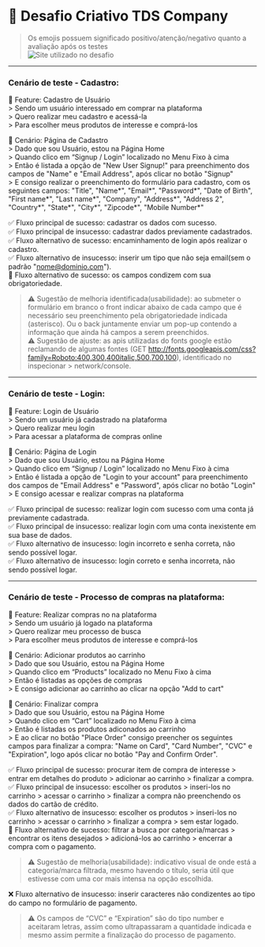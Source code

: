 # 📘 Desafio Criativo TDS Company
> Os emojis possuem significado positivo/atenção/negativo quanto a avaliação após os testes  
![Site utilizado no desafio](https://www.automationexercise.com/)
---  

### Cenário de teste - Cadastro:  
🚀 Feature: Cadastro de Usuário  
              > Sendo um usuário interessado em comprar na plataforma  
              > Quero realizar meu cadastro e acessá-la  
              > Para escolher meus produtos de interesse e comprá-los  

🧪 Cenário:  Página de Cadastro  
              > Dado que sou Usuário, estou na Página Home  
              > Quando clico em “Signup / Login” localizado no Menu Fixo à cima  
              > Então é listada a opção de "New User Signup!" para preenchimento dos campos de "Name" e "Email Address", após clicar no botão "Signup"   
              > E consigo realizar o preenchimento do formulário para cadastro, com os seguintes campos: "Title", "Name*", "Email*", "Password*", "Date of Birth", "First name*", "Last name*", "Company", "Address*", "Address 2", "Country*", "State*", "City*", "Zipcode*", "Mobile Number*"


✅ Fluxo principal de sucesso: cadastrar os dados com sucesso.  
✅ Fluxo principal de insucesso: cadastrar dados previamente cadastrados.  
✅ Fluxo alternativo de sucesso: encaminhamento de login após realizar o cadastro.  
✅ Fluxo alternativo de insucesso: inserir um tipo que não seja email(sem o padrão "nome@dominio.com").  
🧐 Fluxo alternativo de sucesso: os campos condizem com sua obrigatoriedade.
> ⚠️ Sugestão de melhoria identificada(usabilidade): ao submeter o formulário em branco o front indicar abaixo de cada campo que é necessário seu preenchimento pela obrigatoriedade indicada (asterisco). Ou o back juntamente enviar um pop-up contendo a informação que ainda há campos a serem preenchidos.  
> ⚠️ Sugestão de ajuste: as apis utilizadas do fonts google estão reclamando de algumas fontes (GET http://fonts.googleapis.com/css?family=Roboto:400,300,400italic,500,700,100), identificado no inspecionar > network/console.

---
### Cenário de teste - Login:   
🚀 Feature: Login de Usuário     
              > Sendo um usuário já cadastrado na plataforma     
              > Quero realizar meu login     
              > Para acessar a plataforma de compras online    

🧪 Cenário:  Página de Login  
              > Dado que sou Usuário, estou na Página Home   
              > Quando clico em “Signup / Login” localizado no Menu Fixo à cima    
              > Então é listada a opção de "Login to your account" para preenchimento dos campos de "Email Address" e "Password", após clicar no botão "Login"   
              > E consigo acessar e realizar compras na plataforma   

✅ Fluxo principal de sucesso: realizar login com sucesso com uma conta já previamente cadastrada.  
✅ Fluxo principal de insucesso: realizar login com uma conta inexistente em sua base de dados.  
✅ Fluxo alternativo de insucesso: login incorreto e senha correta, não sendo possível logar.  
✅ Fluxo alternativo de insucesso: login correto e senha incorreta, não sendo possível logar.  


---  
### Cenário de teste - Processo de compras na plataforma:
🚀 Feature: Realizar compras no na plataforma     
              > Sendo um usuário já logado na plataforma     
              > Quero realizar meu processo de busca    
              > Para escolher meus produtos de interesse e comprá-los     

🧪 Cenário:  Adicionar produtos ao carrinho  
              > Dado que sou Usuário, estou na Página Home   
              > Quando clico em “Products” localizado no Menu Fixo à cima    
              > Então é listadas as opções de compras    
              > E consigo adicionar ao carrinho ao clicar na opção "Add to cart"   

🧪 Cenário:  Finalizar compra  
              > Dado que sou Usuário, estou na Página Home   
              > Quando clico em “Cart” localizado no Menu Fixo à cima    
              > Então é listadas os produtos adiconados ao carrinho    
              > E ao clicar no botão "Place Order" consigo preencher os seguintes campos para finalizar a compra: "Name on Card", "Card Number", "CVC" e "Expiration", logo após clicar no botão "Pay and Confirm Order".   
            

✅ Fluxo principal de sucesso: procurar item de compra de interesse > entrar em detalhes do produto > adicionar ao carrinho > finalizar a compra.  
✅ Fluxo principal de insucesso: escolher os produtos > inseri-los no carrinho > acessar o carrinho > finalizar a compra não preenchendo os dados do cartão de crédito.   
✅ Fluxo alternativo de insucesso: escolher os produtos > inseri-los no carrinho > acessar o carrinho > finalizar a compra > sem estar logado.  
🧐 Fluxo alternativo de sucesso: filtrar a busca por categoria/marcas > encontrar os itens desejados > adicioná-los ao carrinho > encerrar a compra com o pagamento.   
> ⚠️ Sugestão de melhoria(usabilidade): indicativo visual de onde está a categoria/marca filtrada, mesmo havendo o título, seria útil que estivesse com uma cor mais intensa na opção escolhida.

❌ Fluxo alternativo de insucesso: inserir caracteres não condizentes ao tipo do campo no formulário de pagamento.  
> ⚠️ Os campos de “CVC” e “Expiration” são do tipo number e aceitaram letras, assim como ultrapassaram a quantidade indicada e mesmo assim permite a finalização do processo de pagamento.  


